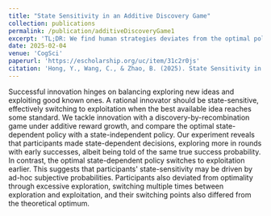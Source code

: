 ```yaml
---
title: "State Sensitivity in an Additive Discovery Game"
collection: publications
permalink: /publication/additiveDiscoveryGame1
excerpt: 'TL;DR: We find human strategies deviates from the optimal policies for the additive discovery game, e.g., explore excessively.'
date: 2025-02-04
venue: 'CogSci'
paperurl: 'https://escholarship.org/uc/item/31c2r0js'
citation: 'Hong, Y., Wang, C., & Zhao, B. (2025). State Sensitivity in an Additive Discovery Game. https://doi.org/10.31234/osf.io/vg6ut_v1'
---
```


Successful innovation hinges on balancing exploring new ideas and exploiting good known ones. A rational innovator should be state-sensitive, effectively switching to exploitation when the best available idea reaches some standard. We tackle innovation with a discovery-by-recombination game under additive reward growth, and compare the optimal state-dependent policy with a state-independent policy. Our experiment reveals that participants made state-dependent decisions, exploring more in rounds with early successes, albeit being told of the same true success probability. In contrast, the optimal state-dependent policy switches to exploitation earlier. This suggests that participants' state-sensitivity may be driven by ad-hoc subjective probabilities. Participants also deviated from optimality through excessive exploration, switching multiple times between exploration and exploitation, and their switching points also differed from the theoretical optimum.
